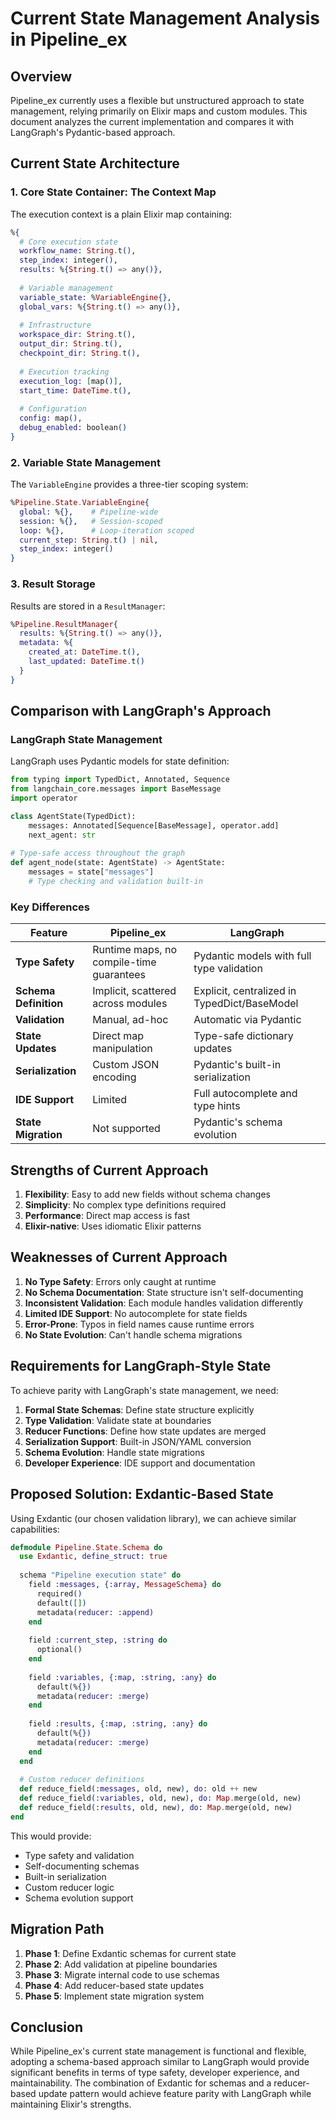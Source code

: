 # Current State Management Analysis in Pipeline_ex

## Overview

Pipeline_ex currently uses a flexible but unstructured approach to state management, relying primarily on Elixir maps and custom modules. This document analyzes the current implementation and compares it with LangGraph's Pydantic-based approach.

## Current State Architecture

### 1. Core State Container: The Context Map

The execution context is a plain Elixir map containing:

```elixir
%{
  # Core execution state
  workflow_name: String.t(),
  step_index: integer(),
  results: %{String.t() => any()},
  
  # Variable management
  variable_state: %VariableEngine{},
  global_vars: %{String.t() => any()},
  
  # Infrastructure
  workspace_dir: String.t(),
  output_dir: String.t(),
  checkpoint_dir: String.t(),
  
  # Execution tracking
  execution_log: [map()],
  start_time: DateTime.t(),
  
  # Configuration
  config: map(),
  debug_enabled: boolean()
}
```

### 2. Variable State Management

The `VariableEngine` provides a three-tier scoping system:

```elixir
%Pipeline.State.VariableEngine{
  global: %{},    # Pipeline-wide
  session: %{},   # Session-scoped
  loop: %{},      # Loop-iteration scoped
  current_step: String.t() | nil,
  step_index: integer()
}
```

### 3. Result Storage

Results are stored in a `ResultManager`:

```elixir
%Pipeline.ResultManager{
  results: %{String.t() => any()},
  metadata: %{
    created_at: DateTime.t(),
    last_updated: DateTime.t()
  }
}
```

## Comparison with LangGraph's Approach

### LangGraph State Management

LangGraph uses Pydantic models for state definition:

```python
from typing import TypedDict, Annotated, Sequence
from langchain_core.messages import BaseMessage
import operator

class AgentState(TypedDict):
    messages: Annotated[Sequence[BaseMessage], operator.add]
    next_agent: str
    
# Type-safe access throughout the graph
def agent_node(state: AgentState) -> AgentState:
    messages = state["messages"]
    # Type checking and validation built-in
```

### Key Differences

| Feature | Pipeline_ex | LangGraph |
|---------|------------|-----------|
| **Type Safety** | Runtime maps, no compile-time guarantees | Pydantic models with full type validation |
| **Schema Definition** | Implicit, scattered across modules | Explicit, centralized in TypedDict/BaseModel |
| **Validation** | Manual, ad-hoc | Automatic via Pydantic |
| **State Updates** | Direct map manipulation | Type-safe dictionary updates |
| **Serialization** | Custom JSON encoding | Pydantic's built-in serialization |
| **IDE Support** | Limited | Full autocomplete and type hints |
| **State Migration** | Not supported | Pydantic's schema evolution |

## Strengths of Current Approach

1. **Flexibility**: Easy to add new fields without schema changes
2. **Simplicity**: No complex type definitions required
3. **Performance**: Direct map access is fast
4. **Elixir-native**: Uses idiomatic Elixir patterns

## Weaknesses of Current Approach

1. **No Type Safety**: Errors only caught at runtime
2. **No Schema Documentation**: State structure isn't self-documenting
3. **Inconsistent Validation**: Each module handles validation differently
4. **Limited IDE Support**: No autocomplete for state fields
5. **Error-Prone**: Typos in field names cause runtime errors
6. **No State Evolution**: Can't handle schema migrations

## Requirements for LangGraph-Style State

To achieve parity with LangGraph's state management, we need:

1. **Formal State Schemas**: Define state structure explicitly
2. **Type Validation**: Validate state at boundaries
3. **Reducer Functions**: Define how state updates are merged
4. **Serialization Support**: Built-in JSON/YAML conversion
5. **Schema Evolution**: Handle state migrations
6. **Developer Experience**: IDE support and documentation

## Proposed Solution: Exdantic-Based State

Using Exdantic (our chosen validation library), we can achieve similar capabilities:

```elixir
defmodule Pipeline.State.Schema do
  use Exdantic, define_struct: true
  
  schema "Pipeline execution state" do
    field :messages, {:array, MessageSchema} do
      required()
      default([])
      metadata(reducer: :append)
    end
    
    field :current_step, :string do
      optional()
    end
    
    field :variables, {:map, :string, :any} do
      default(%{})
      metadata(reducer: :merge)
    end
    
    field :results, {:map, :string, :any} do
      default(%{})
      metadata(reducer: :merge)
    end
  end
  
  # Custom reducer definitions
  def reduce_field(:messages, old, new), do: old ++ new
  def reduce_field(:variables, old, new), do: Map.merge(old, new)
  def reduce_field(:results, old, new), do: Map.merge(old, new)
end
```

This would provide:
- Type safety and validation
- Self-documenting schemas
- Built-in serialization
- Custom reducer logic
- Schema evolution support

## Migration Path

1. **Phase 1**: Define Exdantic schemas for current state
2. **Phase 2**: Add validation at pipeline boundaries
3. **Phase 3**: Migrate internal code to use schemas
4. **Phase 4**: Add reducer-based state updates
5. **Phase 5**: Implement state migration system

## Conclusion

While Pipeline_ex's current state management is functional and flexible, adopting a schema-based approach similar to LangGraph would provide significant benefits in terms of type safety, developer experience, and maintainability. The combination of Exdantic for schemas and a reducer-based update pattern would achieve feature parity with LangGraph while maintaining Elixir's strengths.